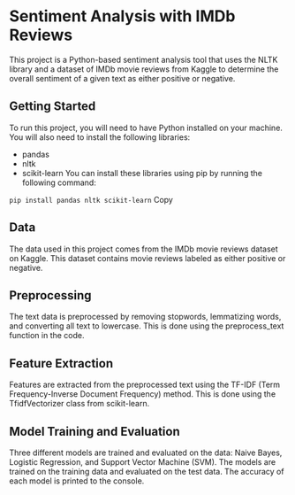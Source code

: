 # Sentiment Analysis with IMDb Reviews
This project is a Python-based sentiment analysis tool that uses the NLTK library and a dataset of IMDb movie reviews from Kaggle to determine the overall sentiment of a given text as either positive or negative.

## Getting Started
To run this project, you will need to have Python installed on your machine. You will also need to install the following libraries:

- pandas
- nltk
- scikit-learn
You can install these libraries using pip by running the following command:

`pip install pandas nltk scikit-learn`
Copy
## Data
The data used in this project comes from the IMDb movie reviews dataset on Kaggle. This dataset contains movie reviews labeled as either positive or negative.

## Preprocessing
The text data is preprocessed by removing stopwords, lemmatizing words, and converting all text to lowercase. This is done using the preprocess_text function in the code.

## Feature Extraction
Features are extracted from the preprocessed text using the TF-IDF (Term Frequency-Inverse Document Frequency) method. This is done using the TfidfVectorizer class from scikit-learn.

## Model Training and Evaluation
Three different models are trained and evaluated on the data: Naive Bayes, Logistic Regression, and Support Vector Machine (SVM). The models are trained on the training data and evaluated on the test data. The accuracy of each model is printed to the console.
